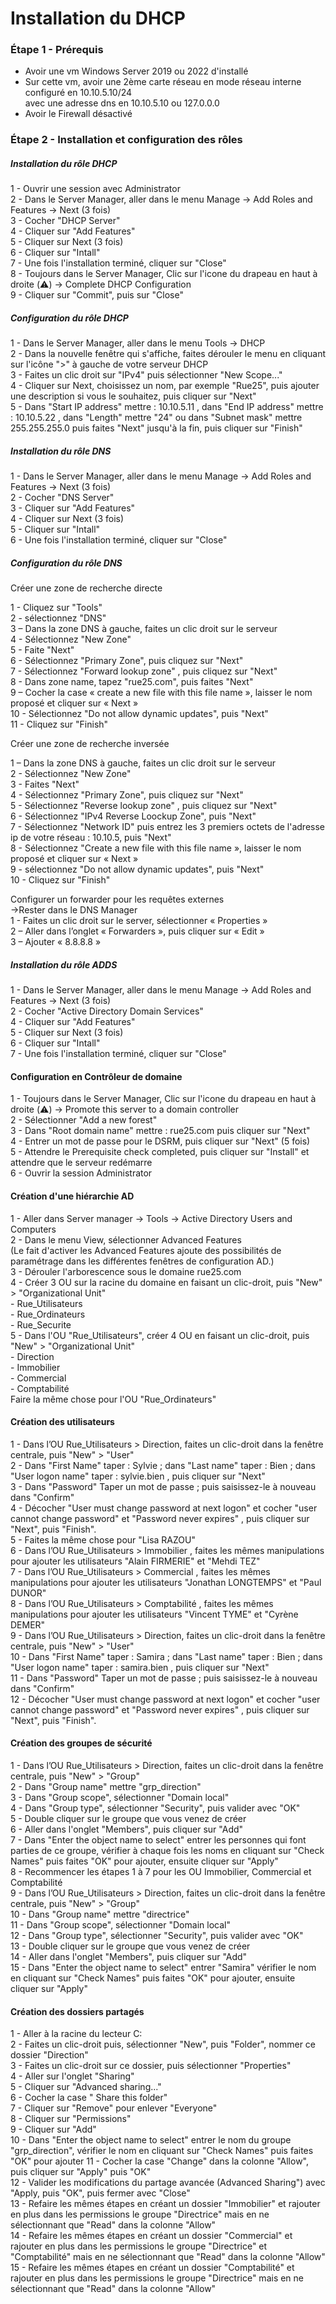 # Installation du DHCP  
  
### Étape 1 - Prérequis
  
- Avoir une vm Windows Server 2019 ou 2022 d'installé  
- Sur cette vm, avoir une 2ème carte réseau en mode réseau interne configuré en 10.10.5.10/24  
avec une adresse dns en 10.10.5.10 ou 127.0.0.0  
- Avoir le Firewall désactivé  

### Étape 2 - Installation et configuration des rôles   
  
##### Installation du rôle DHCP  
   
1 - Ouvrir une session avec Administrator  
2 - Dans le Server Manager, aller dans le menu Manage → Add Roles and Features → Next (3 fois)  
3 - Cocher "DHCP Server"  
4 - Cliquer sur "Add Features"  
5 - Cliquer sur Next (3 fois)  
6 - Cliquer sur "Intall"  
7 - Une fois l'installation terminé, cliquer sur "Close"  
8 - Toujours dans le Server Manager, Clic sur l'icone du drapeau en haut à droite (⚠️) → Complete DHCP Configuration  
9 - Cliquer sur "Commit", puis sur "Close"  

##### Configuration du rôle DHCP  

1 - Dans le Server Manager, aller dans le menu Tools → DHCP  
2 - Dans la nouvelle fenêtre qui s'affiche, faites dérouler le menu en cliquant sur l'icône ">" à gauche de votre serveur DHCP  
3 - Faites un clic droit sur "IPv4" puis sélectionner "New Scope..."  
4 - Cliquer sur Next, choisissez un nom, par exemple "Rue25", puis ajouter une description si vous le souhaitez, puis cliquer sur "Next"  
5 - Dans "Start IP address" mettre : 10.10.5.11 , dans "End IP address" mettre : 10.10.5.22 , dans "Length" mettre "24" ou dans "Subnet mask" mettre 255.255.255.0 puis faites "Next" jusqu'à la fin, puis cliquer sur "Finish"  
  
##### Installation du rôle DNS   
  
1 - Dans le Server Manager, aller dans le menu Manage → Add Roles and Features → Next (3 fois)  
2 - Cocher "DNS Server"  
3 - Cliquer sur "Add Features"  
4 - Cliquer sur Next (3 fois)  
5 - Cliquer sur "Intall"  
6 - Une fois l'installation terminé, cliquer sur "Close"  
  
##### Configuration du rôle DNS    
  
Créer une zone de recherche directe  
  
1 - Cliquez sur "Tools"  
2 - sélectionnez "DNS"  
3 – Dans la zone DNS à gauche, faites un clic droit sur le serveur  
4 - Sélectionnez "New Zone"  
5 - Faite "Next"  
6 - Sélectionnez "Primary Zone", puis cliquez sur "Next"  
7 - Sélectionnez "Forward lookup zone" , puis cliquez sur "Next"  
8 - Dans zone name, tapez "rue25.com", puis faites "Next"  
9 – Cocher la case « create a new file with this file name », laisser le nom proposé et cliquer sur « Next »  
10 - Sélectionnez "Do not allow dynamic updates", puis "Next"  
11 - Cliquez sur "Finish"  
  
Créer une zone de recherche inversée  
  
1 – Dans la zone DNS à gauche, faites un clic droit sur le serveur    
2 - Sélectionnez "New Zone"  
3 - Faites "Next"  
4 - Sélectionnez "Primary Zone", puis cliquez sur "Next"  
5 - Sélectionnez "Reverse lookup zone" , puis cliquez sur "Next"  
6 - Sélectionnez "IPv4 Reverse Loockup Zone", puis "Next"  
7 - Sélectionnez "Network ID" puis entrez les 3 premiers octets de l'adresse ip de votre réseau : 10.10.5, puis "Next"  
8 - Sélectionnez "Create a new file with this file name », laisser le nom proposé et cliquer sur « Next »  
9 - sélectionnez "Do not allow dynamic updates", puis "Next"  
10 - Cliquez sur "Finish"  
  
Configurer un forwarder pour les requêtes externes  
->Rester dans le DNS Manager  
1 - Faites un clic droit sur le server, sélectionner « Properties »  
2 – Aller dans l’onglet « Forwarders », puis cliquer sur « Edit »  
3 – Ajouter « 8.8.8.8 »  
  
##### Installation du rôle ADDS  


1 - Dans le Server Manager, aller dans le menu Manage → Add Roles and Features → Next (3 fois)  
2 - Cocher "Active Directory Domain Services"  
4 - Cliquer sur "Add Features"  
5 - Cliquer sur Next (3 fois)  
6 - Cliquer sur "Intall"  
7 - Une fois l'installation terminé, cliquer sur "Close"  


#### Configuration en Contrôleur de domaine  

1 - Toujours dans le Server Manager, Clic sur l'icone du drapeau en haut à droite (⚠️) → Promote this server to a domain controller  
2 - Sélectionner "Add a new forest"  
3 - Dans "Root domain name" mettre :  rue25.com  puis cliquer sur "Next"  
4 - Entrer un mot de passe pour le DSRM, puis cliquer sur "Next" (5 fois)  
5 - Attendre le Prerequisite check completed, puis cliquer sur "Install" et attendre que le serveur redémarre   
6 - Ouvrir la session Administrator  
   
#### Création d'une hiérarchie AD  
   
1 - Aller dans Server manager → Tools → Active Directory Users and Computers  
2 - Dans le menu View, sélectionner Advanced Features  
    (Le fait d'activer les Advanced Features ajoute des possibilités de paramétrage dans les différentes fenêtres de configuration AD.)  
3 - Dérouler l'arborescence sous le domaine rue25.com  
4 - Créer 3 OU sur la racine du domaine en faisant un clic-droit, puis "New" > "Organizational Unit"  
    - Rue_Utilisateurs  
    - Rue_Ordinateurs  
    - Rue_Securite  
5 - Dans l'OU "Rue_Utilisateurs", créer 4 OU en faisant un clic-droit, puis "New" > "Organizational Unit"  
    - Direction  
    - Immobilier  
    - Commercial  
    - Comptabilité  
Faire la même chose pour l'OU "Rue_Ordinateurs"  

#### Création des utilisateurs    
  
1 - Dans l’OU Rue_Utilisateurs > Direction, faites un clic-droit dans la fenêtre centrale, puis "New" > "User"   
2 - Dans "First Name" taper : Sylvie  ;  dans "Last name" taper : Bien ; dans "User logon name" taper : sylvie.bien  , puis cliquer sur "Next"  
3 - Dans "Password" Taper un mot de passe ; puis saisissez-le à nouveau dans "Confirm"  
4 - Décocher "User must change password at next logon"  et cocher "user cannot change password" et "Password never expires" , puis cliquer sur "Next", puis "Finish".  
5 - Faites la même chose pour "Lisa RAZOU"  
6 - Dans l’OU Rue_Utilisateurs > Immobilier , faites les mêmes manipulations pour ajouter les utilisateurs "Alain FIRMERIE" et "Mehdi TEZ"  
7 - Dans l’OU Rue_Utilisateurs > Commercial , faites les mêmes manipulations pour ajouter les utilisateurs "Jonathan LONGTEMPS" et "Paul DUNOR"  
8 - Dans l’OU Rue_Utilisateurs > Comptabilité , faites les mêmes manipulations pour ajouter les utilisateurs "Vincent TYME" et "Cyrène DEMER"  
9 - Dans l’OU Rue_Utilisateurs > Direction, faites un clic-droit dans la fenêtre centrale, puis "New" > "User"    
10 - Dans "First Name" taper : Samira  ;  dans "Last name" taper : Bien ; dans "User logon name" taper : samira.bien  , puis cliquer sur "Next"  
11 - Dans "Password" Taper un mot de passe ; puis saisissez-le à nouveau dans "Confirm"  
12 - Décocher "User must change password at next logon"  et cocher "user cannot change password" et "Password never expires" , puis cliquer sur "Next", puis "Finish".  
  
#### Création des groupes de sécurité  

1 - Dans l’OU Rue_Utilisateurs > Direction, faites un clic-droit dans la fenêtre centrale, puis "New" > "Group"    
2 - Dans "Group name" mettre "grp_direction"  
3 - Dans "Group scope", sélectionner "Domain local"  
4 - Dans "Group type", sélectionner "Security", puis valider avec "OK"  
5 - Double cliquer sur le groupe que vous venez de créer  
6 - Aller dans l'onglet "Members", puis cliquer sur "Add"  
7 - Dans "Enter the object name to select" entrer les personnes qui font parties de ce groupe, vérifier à chaque fois les noms en cliquant sur "Check Names" puis faites "OK" pour ajouter, ensuite cliquer sur "Apply"  
8 - Recommencer les étapes 1 à 7 pour les OU Immobilier, Commercial et Comptabilité  
9 - Dans l’OU Rue_Utilisateurs > Direction, faites un clic-droit dans la fenêtre centrale, puis "New" > "Group"   
10 - Dans "Group name" mettre "directrice"  
11 - Dans "Group scope", sélectionner "Domain local"  
12 - Dans "Group type", sélectionner "Security", puis valider avec "OK"  
13 - Double cliquer sur le groupe que vous venez de créer  
14 - Aller dans l'onglet "Members", puis cliquer sur "Add"  
15 - Dans "Enter the object name to select" entrer "Samira" vérifier le nom en cliquant sur "Check Names" puis faites "OK" pour ajouter, ensuite cliquer sur "Apply"  

#### Création des dossiers partagés  
 
1 - Aller à la racine du lecteur C:  
2 - Faites un clic-droit puis, sélectionner "New", puis "Folder", nommer ce dossier "Direction"  
3 - Faites un clic-droit sur ce dossier, puis sélectionner "Properties"  
4 - Aller sur l'onglet "Sharing"  
5 - Cliquer sur "Advanced sharing..."  
6 - Cocher la case " Share this folder"  
7 - Cliquer sur "Remove" pour enlever "Everyone"  
8 - Cliquer sur "Permissions"  
9 - Cliquer sur "Add"  
10 - Dans "Enter the object name to select" entrer le nom du groupe "grp_direction", vérifier le nom en cliquant sur "Check Names" puis faites "OK" pour ajouter 
11 - Cocher la case "Change" dans la colonne "Allow", puis cliquer sur "Apply" puis "OK"  
12 - Valider les modifications du partage avancée (Advanced Sharing") avec "Apply, puis "OK", puis fermer avec "Close"  
13 - Refaire les mêmes étapes en créant un dossier "Immobilier"  et rajouter en plus dans les permissions le groupe "Directrice" mais en ne sélectionnant que "Read" dans la colonne "Allow"  
14 - Refaire les mêmes étapes en créant un dossier "Commercial"  et rajouter en plus dans les permissions le groupe "Directrice" et "Comptabilité" mais en ne sélectionnant que "Read" dans la colonne "Allow"  
15 - Refaire les mêmes étapes en créant un dossier "Comptabilité"  et rajouter en plus dans les permissions le groupe "Directrice" mais en ne sélectionnant que "Read" dans la colonne "Allow"  
  
